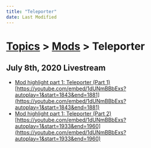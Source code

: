 ```yaml
---
title: "Teleporter"
date: Last Modified
---
```

# [Topics](../../topics.md) > [Mods](../../topics/mods.md) > Teleporter

## July 8th, 2020 Livestream
* [Mod highlight part 1: Teleporter (Part 1)](../../transcriptions/yt-1dUNmBBbExs,1843.905544,1880.63657.md) [https://youtube.com/embed/1dUNmBBbExs?autoplay=1&start=1843&end=1881](https://youtube.com/embed/1dUNmBBbExs?autoplay=1&start=1843&end=1881)
* [Mod highlight part 1: Teleporter (Part 2)](../../transcriptions/yt-1dUNmBBbExs,1933.206009,1959.30176.md) [https://youtube.com/embed/1dUNmBBbExs?autoplay=1&start=1933&end=1960](https://youtube.com/embed/1dUNmBBbExs?autoplay=1&start=1933&end=1960)
